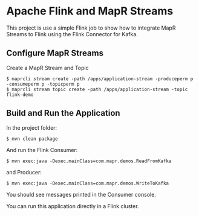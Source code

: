 # Apache Flink and MapR Streams

This project is use a simple Flink job to show how to integrate MapR Streams to Flink using the Flink Connector for Kafka.


## Configure MapR Streams

Create a MapR Stream and Topic

```
$ maprcli stream create -path /apps/application-stream -produceperm p -consumeperm p -topicperm p
$ maprcli stream topic create -path /apps/application-stream -topic flink-demo 
```

## Build and Run the Application

In the project folder:

```
$ mvn clean package 
```

And run the Flink Consumer:

```
$ mvn exec:java -Dexec.mainClass=com.mapr.demos.ReadFromKafka
```

and Producer: 

```
$ mvn exec:java -Dexec.mainClass=com.mapr.demos.WriteToKafka
```

You should see messages printed in the Consumer console.

You can run this application directly in a Flink cluster.

